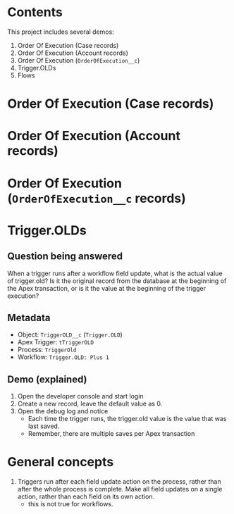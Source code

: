 # Contents

This project includes several demos:

1. Order Of Execution (Case records)
2. Order Of Execution (Account records)
3. Order Of Execution (`OrderOfExecution__c`)
4. Trigger.OLDs
5. Flows

# Order Of Execution (Case records)

# Order Of Execution (Account records)

# Order Of Execution (`OrderOfExecution__c` records)

# Trigger.OLDs

## Question being answered

When a trigger runs after a workflow field update, what is the actual value of trigger.old? Is it the original record from the database at the beginning of the Apex transaction, or is it the value at the beginning of the trigger execution?

## Metadata

-   Object: `TriggerOLD__c` (`Trigger.OLD`)
-   Apex Trigger: `tTriggerOLD`
-   Process: `TriggerOld`
-   Workflow: `Trigger.OLD: Plus 1`

## Demo (explained)

1. Open the developer console and start login
2. Create a new record, leave the default value as 0.
3. Open the debug log and notice
    - Each time the trigger runs, the trigger.old value is the value that was last saved.
    - Remember, there are multiple saves per Apex transaction

# General concepts

1. Triggers run after each field update action on the process, rather than after the whole process is complete. Make all field updates on a single action, rather than each field on its own action.
    - this is not true for workflows.
